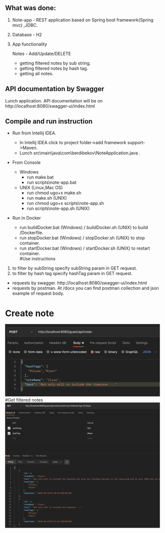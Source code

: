 
 What was done:
 -
 1. Note-app - REST application based on Spring boot framework(Spring mvc) ,JDBC.
   
 1. Database - H2 
 
 1. App functionality 
 
    Notes - Add/Update/DELETE

    - getting filtered notes by sub string.
    - getting filtered notes by hash tag.
    - getting all notes.
    
    
API documentation by Swagger 
-

Lunch application. API documentation will be on http://localhost:8080/swagger-ui/index.html

Compile and run instruction
-

- Run from Intellij IDEA.
    - In Intellij IDEA click to project folder->add framework support->Maven.
    - Lunch src\main\java\com\berdibekov\NoteApplication.java .

- From Console 
    - Windows
        - run make.bat
        - run scripts\note-app.bat
    - UNIX (Linux,Mac OS)     
        - run chmod ugo+x make.sh 
        - run make.sh (UNIX)
        - run chmod ugo+x scripts\note-app.sh
        - run scripts\note-app.sh (UNIX)
- Run in Docker
    - run buildDocker.bat (Windows) / buildDocker.sh (UNIX) to build /Dockerfile.
    - run stopDocker.bat (Windows) / stopDocker.sh (UNIX) to stop container.
    - run startDocker.bat (Windows) / startDocker.sh (UNIX) to restart container.    
#Use instructions
1. to filter by subString specify subString param in GET request.
1. to filter by hash tag specify hashTag param in GET request.

- requests by swagger.
    http://localhost:8080/swagger-ui/index.html
- requests by postman.
    At /docs you can find postman collection and json example of request body.

# Create note

   ![Alt text](docs/create.png?raw=true)
   #Get filtered notes
   ![alt text](docs/getFiltered.png?raw=true)
    
    
    